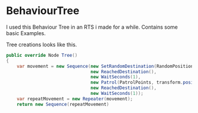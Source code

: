 # BehaviourTree
I used this Behaviour Tree in an RTS i made for a while.
Contains some basic Examples.

Tree creations looks like this.
```cs
public override Node Tree()
{
	var movement = new Sequence(new SetRandomDestination(RandomPositionRadius),
								new ReachedDestination(),
								new WaitSeconds(1),
								new Patrol(PatrolPoints, transform.position),
								new ReachedDestination(),
								new WaitSeconds(1));
	var repeatMovement = new Repeater(movement);
	return new Sequence(repeatMovement)
```
